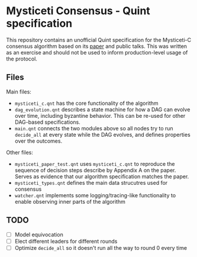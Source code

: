 # Mysticeti Consensus - Quint specification

This repository contains an unofficial Quint specification for the Mysticeti-C consensus algorithm based on its [paper](https://arxiv.org/pdf/2310.14821) and public talks. This was written as an exercise and should not be used to inform production-level usage of the protocol.

## Files

Main files:
- `mysticeti_c.qnt` has the core functionality of the algorithm
- `dag_evolution.qnt` describes a state machine for how a DAG can evolve over time, including byzantine behavior. This can be re-used for other DAG-based specifications.
- `main.qnt` connects the two modules above so all nodes try to run `decide_all` at every state while the DAG evolves, and defines properties over the outcomes.

Other files:
- `mysticeti_paper_test.qnt` uses `mysticeti_c.qnt` to reproduce the sequence of decision steps describe by Appendix A on the paper. Serves as evidence that our algorithm specification matches the paper.
- `mysticeti_types.qnt` defines the main data strucutres used for consensus
- `watcher.qnt` implements some logging/tracing-like functionality to enable observing inner parts of the algorithm

## TODO
- [ ] Model equivocation
- [ ] Elect different leaders for different rounds
- [ ] Optimize `decide_all` so it doesn't run all the way to round 0 every time
